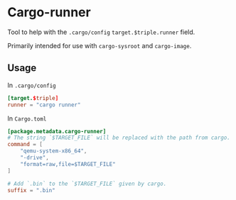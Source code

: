 # Cargo-runner

Tool to help with the `.cargo/config` `target.$triple.runner` field.

Primarily intended for use with `cargo-sysroot` and `cargo-image`.

## Usage

In `.cargo/config`

```toml
[target.$triple]
runner = "cargo runner"
```

In `Cargo.toml`

```toml
[package.metadata.cargo-runner]
# The string `$TARGET_FILE` will be replaced with the path from cargo.
command = [
    "qemu-system-x86_64",
    "-drive",
    "format=raw,file=$TARGET_FILE"
]

# Add `.bin` to the `$TARGET_FILE` given by cargo.
suffix = ".bin"
```

